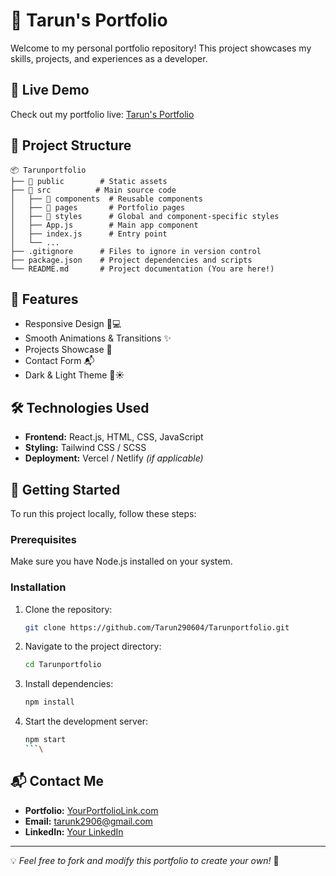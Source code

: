 # 🚀 Tarun's Portfolio

Welcome to my personal portfolio repository! This project showcases my skills, projects, and experiences as a developer.

## 📌 Live Demo
Check out my portfolio live: [Tarun's Portfolio]((https://tarunportfolio-292004.vercel.app/)) 

## 📂 Project Structure
```
📦 Tarunportfolio
├── 📁 public        # Static assets
├── 📁 src          # Main source code
│   ├── 📁 components  # Reusable components
│   ├── 📁 pages       # Portfolio pages
│   ├── 📁 styles      # Global and component-specific styles
│   ├── App.js        # Main app component
│   ├── index.js      # Entry point
│   └── ...
├── .gitignore      # Files to ignore in version control
├── package.json    # Project dependencies and scripts
└── README.md       # Project documentation (You are here!)
```

## 🎨 Features
- Responsive Design 📱💻
- Smooth Animations & Transitions ✨
- Projects Showcase 📁
- Contact Form 📬
- Dark & Light Theme 🌙☀️

## 🛠️ Technologies Used
- **Frontend:** React.js, HTML, CSS, JavaScript
- **Styling:** Tailwind CSS / SCSS
- **Deployment:** Vercel / Netlify *(if applicable)*

## 🚀 Getting Started
To run this project locally, follow these steps:

### Prerequisites
Make sure you have Node.js installed on your system.

### Installation
1. Clone the repository:
   ```sh
   git clone https://github.com/Tarun290604/Tarunportfolio.git
   ```
2. Navigate to the project directory:
   ```sh
   cd Tarunportfolio
   ```
3. Install dependencies:
   ```sh
   npm install
   ```
4. Start the development server:
   ```sh
   npm start
   ```\

## 📬 Contact Me
- **Portfolio:** [YourPortfolioLink.com]([https://tarunportfolio-292004.vercel.app/])
- **Email:** tarunk2906@gmail.com
- **LinkedIn:** [Your LinkedIn]([https://www.linkedin.com/in/tarunkumar-k-703931231/])

---
💡 *Feel free to fork and modify this portfolio to create your own!* 🚀

